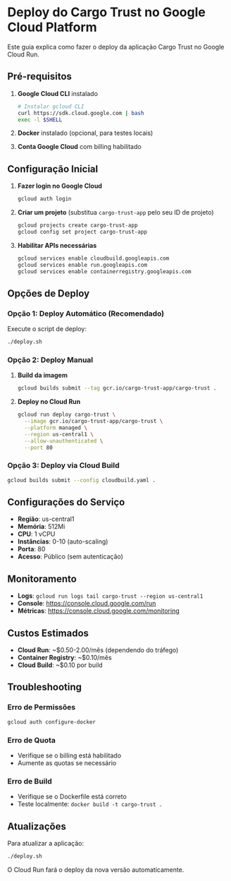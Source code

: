 # Deploy do Cargo Trust no Google Cloud Platform

Este guia explica como fazer o deploy da aplicação Cargo Trust no Google Cloud Run.

## Pré-requisitos

1. **Google Cloud CLI** instalado

   ```bash
   # Instalar gcloud CLI
   curl https://sdk.cloud.google.com | bash
   exec -l $SHELL
   ```

2. **Docker** instalado (opcional, para testes locais)

3. **Conta Google Cloud** com billing habilitado

## Configuração Inicial

1. **Fazer login no Google Cloud**

   ```bash
   gcloud auth login
   ```

2. **Criar um projeto** (substitua `cargo-trust-app` pelo seu ID de projeto)

   ```bash
   gcloud projects create cargo-trust-app
   gcloud config set project cargo-trust-app
   ```

3. **Habilitar APIs necessárias**
   ```bash
   gcloud services enable cloudbuild.googleapis.com
   gcloud services enable run.googleapis.com
   gcloud services enable containerregistry.googleapis.com
   ```

## Opções de Deploy

### Opção 1: Deploy Automático (Recomendado)

Execute o script de deploy:

```bash
./deploy.sh
```

### Opção 2: Deploy Manual

1. **Build da imagem**

   ```bash
   gcloud builds submit --tag gcr.io/cargo-trust-app/cargo-trust .
   ```

2. **Deploy no Cloud Run**
   ```bash
   gcloud run deploy cargo-trust \
     --image gcr.io/cargo-trust-app/cargo-trust \
     --platform managed \
     --region us-central1 \
     --allow-unauthenticated \
     --port 80
   ```

### Opção 3: Deploy via Cloud Build

```bash
gcloud builds submit --config cloudbuild.yaml .
```

## Configurações do Serviço

- **Região**: us-central1
- **Memória**: 512Mi
- **CPU**: 1 vCPU
- **Instâncias**: 0-10 (auto-scaling)
- **Porta**: 80
- **Acesso**: Público (sem autenticação)

## Monitoramento

- **Logs**: `gcloud run logs tail cargo-trust --region us-central1`
- **Console**: https://console.cloud.google.com/run
- **Métricas**: https://console.cloud.google.com/monitoring

## Custos Estimados

- **Cloud Run**: ~$0.50-2.00/mês (dependendo do tráfego)
- **Container Registry**: ~$0.10/mês
- **Cloud Build**: ~$0.10 por build

## Troubleshooting

### Erro de Permissões

```bash
gcloud auth configure-docker
```

### Erro de Quota

- Verifique se o billing está habilitado
- Aumente as quotas se necessário

### Erro de Build

- Verifique se o Dockerfile está correto
- Teste localmente: `docker build -t cargo-trust .`

## Atualizações

Para atualizar a aplicação:

```bash
./deploy.sh
```

O Cloud Run fará o deploy da nova versão automaticamente.
